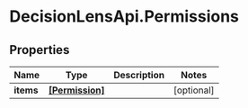# DecisionLensApi.Permissions

## Properties
Name | Type | Description | Notes
------------ | ------------- | ------------- | -------------
**items** | [**[Permission]**](Permission.md) |  | [optional] 


